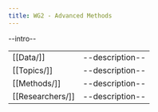 ```yaml
---
title: WG2 - Advanced Methods
---
```


--intro--

| | |
|-|-|
|[[Data/]]|--description--|
|[[Topics/]]|--description--|
|[[Methods/]]|--description--|
|[[Researchers/]]|--description--|
